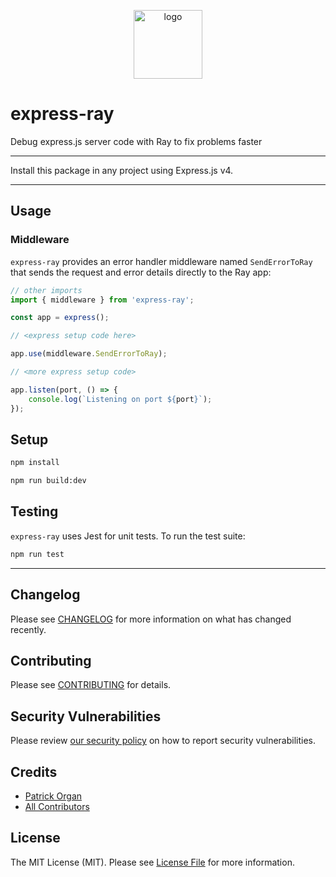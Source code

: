<p align="center">    
    <img src="https://user-images.githubusercontent.com/5508707/158072103-6b329884-c4fa-42f6-8e55-c753bc73374c.png" alt="logo" height="110" />
</p>


# express-ray

Debug express.js server code with Ray to fix problems faster

---

Install this package in any project using Express.js v4.

---

## Usage

### Middleware

`express-ray` provides an error handler middleware named `SendErrorToRay` that sends the request and error details directly to the Ray app:

```js
// other imports
import { middleware } from 'express-ray';

const app = express();

// <express setup code here>

app.use(middleware.SendErrorToRay);

// <more express setup code>

app.listen(port, () => {
    console.log(`Listening on port ${port}`);
});
```

## Setup

```bash
npm install

npm run build:dev
```

## Testing

`express-ray` uses Jest for unit tests.  To run the test suite:

```bash
npm run test
```

---

## Changelog

Please see [CHANGELOG](CHANGELOG.md) for more information on what has changed recently.

## Contributing

Please see [CONTRIBUTING](.github/CONTRIBUTING.md) for details.

## Security Vulnerabilities

Please review [our security policy](../../security/policy) on how to report security vulnerabilities.

## Credits

- [Patrick Organ](https://github.com/patinthehat)
- [All Contributors](../../contributors)

## License

The MIT License (MIT). Please see [License File](LICENSE) for more information.
